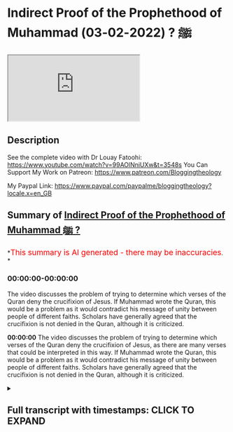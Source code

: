 # Indirect Proof of the Prophethood of Muhammad ﷺ ? (2022-02-03)

<iframe loading='lazy' allow='autoplay' src='https://www.youtube.com/embed/FgAMysWHCvo'></iframe>

## Description

See the complete video with Dr Louay Fatoohi: <https://www.youtube.com/watch?v=99AOlNniUXw&t=3548s>
You Can Support My Work on Patreon:
<https://www.patreon.com/Bloggingtheology>

My Paypal Link:
<https://www.paypal.com/paypalme/bloggingtheology?locale.x=en_GB>

## Summary of [Indirect Proof of the Prophethood of Muhammad ﷺ ?](https://www.youtube.com/watch?v=FgAMysWHCvo)

*<span style="color:red; font-size:125%">This summary is AI generated - there may be inaccuracies</span>. *

### <a onclick="modifyYTiframeseektime('0')">00:00:00-00:00:00</a>

The video discusses the problem of trying to determine which verses of the Quran deny the crucifixion of Jesus. If Muhammad wrote the Quran, this would be a problem as it would contradict his message of unity between people of different faiths. Scholars have generally agreed that the crucifixion is not denied in the Quran, although it is criticized.

**<a onclick="modifyYTiframeseektime('0')">00:00:00</a>** The video discusses the problem of trying to determine which verses of the Quran deny the crucifixion of Jesus, as there are many verses that could be interpreted in this way. If Muhammad wrote the Quran, this would be a problem as it would contradict his message of unity between people of different faiths. Scholars have generally agreed that the crucifixion is not denied in the Quran, although it is criticized.

<details><summary><h2>Full transcript with timestamps: CLICK TO EXPAND</h2></summary>

<a onclick="modifyYTiframeseektime('2')">0:00:02</a> now there's a problem here uh for if  
<a onclick="modifyYTiframeseektime('5')">0:00:05</a> somebody believes that  
<a onclick="modifyYTiframeseektime('7')">0:00:07</a> the quran was  
<a onclick="modifyYTiframeseektime('9')">0:00:09</a> is divine um was inspired by god then  
<a onclick="modifyYTiframeseektime('14')">0:00:14</a> they would argue that the quran is  
<a onclick="modifyYTiframeseektime('16')">0:00:16</a> correct jesus was not crucified  
<a onclick="modifyYTiframeseektime('18')">0:00:18</a> um and then and and the crucifixion  
<a onclick="modifyYTiframeseektime('21')">0:00:21</a> story is just um false  
<a onclick="modifyYTiframeseektime('24')">0:00:24</a> but  
<a onclick="modifyYTiframeseektime('25')">0:00:25</a> for those who think that  
<a onclick="modifyYTiframeseektime('28')">0:00:28</a> the quran was  
<a onclick="modifyYTiframeseektime('31')">0:00:31</a> authored by muhammad  
<a onclick="modifyYTiframeseektime('33')">0:00:33</a> there's actually a problem there  
<a onclick="modifyYTiframeseektime('36')">0:00:36</a> so if muhammad  
<a onclick="modifyYTiframeseektime('38')">0:00:38</a> wrote  
<a onclick="modifyYTiframeseektime('39')">0:00:39</a> the  
<a onclick="modifyYTiframeseektime('40')">0:00:40</a> the quran  
<a onclick="modifyYTiframeseektime('42')">0:00:42</a> here's the question  
<a onclick="modifyYTiframeseektime('45')">0:00:45</a> there are actually serious  
<a onclick="modifyYTiframeseektime('49')">0:00:49</a> issues for him something that both  
<a onclick="modifyYTiframeseektime('52')">0:00:52</a> groups who are concerned with jesus  
<a onclick="modifyYTiframeseektime('54')">0:00:54</a> agree on  
<a onclick="modifyYTiframeseektime('55')">0:00:55</a> so the jews say  
<a onclick="modifyYTiframeseektime('57')">0:00:57</a> we killed him  
<a onclick="modifyYTiframeseektime('59')">0:00:59</a> and the christians say  
<a onclick="modifyYTiframeseektime('60')">0:01:00</a> we killed him  
<a onclick="modifyYTiframeseektime('62')">0:01:02</a> he's at the same time trying to attract  
<a onclick="modifyYTiframeseektime('65')">0:01:05</a> both grooves  
<a onclick="modifyYTiframeseektime('66')">0:01:06</a> the killing of the chris of jesus is of  
<a onclick="modifyYTiframeseektime('69')">0:01:09</a> no significance to him to the quran  
<a onclick="modifyYTiframeseektime('73')">0:01:13</a> be trying to unify all of those  
<a onclick="modifyYTiframeseektime('75')">0:01:15</a> yet he comes out with what looks like a  
<a onclick="modifyYTiframeseektime('78')">0:01:18</a> statement that stands in the face of  
<a onclick="modifyYTiframeseektime('80')">0:01:20</a> history everybody he knew every jew  
<a onclick="modifyYTiframeseektime('83')">0:01:23</a> every christian believed that jesus was  
<a onclick="modifyYTiframeseektime('85')">0:01:25</a> a crucified and he's trying to tell them  
<a onclick="modifyYTiframeseektime('87')">0:01:27</a> we believe in the same god i believe in  
<a onclick="modifyYTiframeseektime('89')">0:01:29</a> the torah and the injil jesus is so and  
<a onclick="modifyYTiframeseektime('92')">0:01:32</a> so moses is so-and-so however  
<a onclick="modifyYTiframeseektime('95')">0:01:35</a> what you say about this particular issue  
<a onclick="modifyYTiframeseektime('97')">0:01:37</a> i'm disagreeing with what sense does  
<a onclick="modifyYTiframeseektime('100')">0:01:40</a> that mean i think it's actually a very  
<a onclick="modifyYTiframeseektime('101')">0:01:41</a> very good point and there's even that  
<a onclick="modifyYTiframeseektime('102')">0:01:42</a> verse in the quran says to people  
<a onclick="modifyYTiframeseektime('104')">0:01:44</a> let us come to common terms he's  
<a onclick="modifyYTiframeseektime('106')">0:01:46</a> inviting them to come to an agreement so  
<a onclick="modifyYTiframeseektime('109')">0:01:49</a> the emphasis here is on consensus let us  
<a onclick="modifyYTiframeseektime('111')">0:01:51</a> understand what we share in common and  
<a onclick="modifyYTiframeseektime('114')">0:01:54</a> then you come across this verse which is  
<a onclick="modifyYTiframeseektime('116')">0:01:56</a> so counterintuitive in some ways if  
<a onclick="modifyYTiframeseektime('118')">0:01:58</a> particularly if you're a christian um in  
<a onclick="modifyYTiframeseektime('121')">0:02:01</a> in denying the crucifixion so why would  
<a onclick="modifyYTiframeseektime('124')">0:02:04</a> muhammad inverted commas being the  
<a onclick="modifyYTiframeseektime('126')">0:02:06</a> supposed author of the quran what motive  
<a onclick="modifyYTiframeseektime('128')">0:02:08</a> would you have for including a verse  
<a onclick="modifyYTiframeseektime('130')">0:02:10</a> which really puts the the spoke in the  
<a onclick="modifyYTiframeseektime('133')">0:02:13</a> wheels of this whole agenda of let us  
<a onclick="modifyYTiframeseektime('135')">0:02:15</a> agree let us come to common terms does  
<a onclick="modifyYTiframeseektime('137')">0:02:17</a> it make any sense as you say absolutely  
<a onclick="modifyYTiframeseektime('140')">0:02:20</a> it basically dents um the credibility of  
<a onclick="modifyYTiframeseektime('143')">0:02:23</a> the quran  
<a onclick="modifyYTiframeseektime('144')">0:02:24</a> because they think this is a simple  
<a onclick="modifyYTiframeseektime('147')">0:02:27</a> basic historical fact how do we know  
<a onclick="modifyYTiframeseektime('150')">0:02:30</a> well the quran since then has always  
<a onclick="modifyYTiframeseektime('153')">0:02:33</a> been criticized on this particular point  
<a onclick="modifyYTiframeseektime('156')">0:02:36</a> the  
<a onclick="modifyYTiframeseektime('157')">0:02:37</a> the claim the store claim that has  
<a onclick="modifyYTiframeseektime('159')">0:02:39</a> received the most criticism from  
<a onclick="modifyYTiframeseektime('161')">0:02:41</a> scholars non-scholars is the crucifixion  
<a onclick="modifyYTiframeseektime('163')">0:02:43</a> of jesus  
<a onclick="modifyYTiframeseektime('164')">0:02:44</a> now he comes out and basically puts out  
<a onclick="modifyYTiframeseektime('167')">0:02:47</a> the statement that he would make kind of  
<a onclick="modifyYTiframeseektime('169')">0:02:49</a> if you like threaten  
<a onclick="modifyYTiframeseektime('171')">0:02:51</a> his whole message  
<a onclick="modifyYTiframeseektime('172')">0:02:52</a> and mission because  
<a onclick="modifyYTiframeseektime('174')">0:02:54</a> this is an indirect argument for the  
<a onclick="modifyYTiframeseektime('176')">0:02:56</a> authenticity of the problem because if  
<a onclick="modifyYTiframeseektime('177')">0:02:57</a> he was a charlatan if he was a fake a  
<a onclick="modifyYTiframeseektime('179')">0:02:59</a> fraud then he wouldn't use a verse of  
<a onclick="modifyYTiframeseektime('181')">0:03:01</a> course which threatened to jeopardize  
<a onclick="modifyYTiframeseektime('184')">0:03:04</a> his successful proselytizing of  
<a onclick="modifyYTiframeseektime('186')">0:03:06</a> christians for example why would he do  
<a onclick="modifyYTiframeseektime('188')">0:03:08</a> that he would  
<a onclick="modifyYTiframeseektime('189')">0:03:09</a> no no one would do that so that kind of  
<a onclick="modifyYTiframeseektime('191')">0:03:11</a> suggests indirectly that that he is uh  
<a onclick="modifyYTiframeseektime('194')">0:03:14</a> but putting the truth over uh any  
<a onclick="modifyYTiframeseektime('197')">0:03:17</a> interests of a self-aggrandizement or  
<a onclick="modifyYTiframeseektime('200')">0:03:20</a> any fraudulent claim to prophethood  
<a onclick="modifyYTiframeseektime('203')">0:03:23</a> that that paul unless you actually go  
<a onclick="modifyYTiframeseektime('206')">0:03:26</a> out to try and prove that the quran does  
<a onclick="modifyYTiframeseektime('209')">0:03:29</a> not deny the crucifixion  
<a onclick="modifyYTiframeseektime('211')">0:03:31</a> so that's one way out of this dilemma so  
<a onclick="modifyYTiframeseektime('213')">0:03:33</a> we are in a corner  
<a onclick="modifyYTiframeseektime('215')">0:03:35</a> but there is a way out of it if we  
<a onclick="modifyYTiframeseektime('218')">0:03:38</a> actually say the quran does not deny the  
<a onclick="modifyYTiframeseektime('220')">0:03:40</a> crucifixion  
<a onclick="modifyYTiframeseektime('222')">0:03:42</a> um  
<a onclick="modifyYTiframeseektime('223')">0:03:43</a> any advantages of denying the  
<a onclick="modifyYTiframeseektime('225')">0:03:45</a> crucifixion while history tells us none  
<a onclick="modifyYTiframeseektime('227')">0:03:47</a> absolutely none 14th century of  
<a onclick="modifyYTiframeseektime('230')">0:03:50</a> criticism disagreement um  
<a onclick="modifyYTiframeseektime('233')">0:03:53</a> you know accusing the creator of the  
<a onclick="modifyYTiframeseektime('235')">0:03:55</a> quran absolutely none that's that's  
<a onclick="modifyYTiframeseektime('237')">0:03:57</a> really what we  
<a onclick="modifyYTiframeseektime('239')">0:03:59</a> what we have here  

</details>
